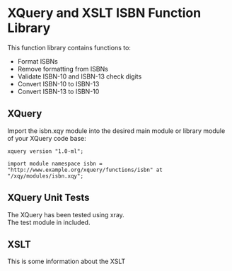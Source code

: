 XQuery and XSLT ISBN Function Library
====

This function library contains functions to: 
*   Format ISBNs
*   Remove formatting from ISBNs
*   Validate ISBN-10 and ISBN-13 check digits
*   Convert ISBN-10 to ISBN-13
*   Convert ISBN-13 to ISBN-10

XQuery
----

Import the isbn.xqy module into the desired main module or library module of your XQuery code base: 

    xquery version "1.0-ml";
    
    import module namespace isbn = "http://www.example.org/xquery/functions/isbn" at "/xqy/modules/isbn.xqy";

XQuery Unit Tests
----

The XQuery has been tested using xray.  
The test module in included.  


XSLT
----

This is some information about the XSLT
